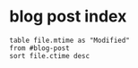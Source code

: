# blog post index

```dataview
table file.mtime as "Modified"
from #blog-post 
sort file.ctime desc
``` 